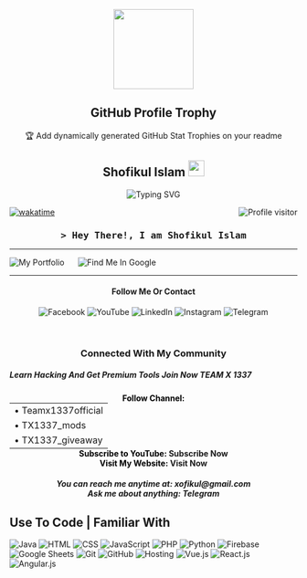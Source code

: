 <!DOCTYPE html>
<html lang="en">
<head>
    <meta charset="UTF-8">
    <meta name="viewport" content="width=device-width, initial-scale=1.0">
</head>
<body>
<p align="center">
  <img width="140" src="https://user-images.githubusercontent.com/6661165/91657958-61b4fd00-eb00-11ea-9def-dc7ef5367e34.png" />
  <h2 align="center">GitHub Profile Trophy</h2>
  <p align="center">🏆 Add dynamically generated GitHub Stat Trophies on your readme</p>
    
<h2 align="center">Shofikul Islam <img src="https://media.giphy.com/media/hvRJCLFzcasrR4ia7z/giphy.gif" width="28"></h2>

<p align="center">
    <a href="https://github.com/xofikul1337" style="text-decoration: none;">
        <img src="https://readme-typing-svg.herokuapp.com/?lines=Self%20Taught%20Programmer;Frontend%20Web%20Developer;Android%20App%20Developer;Full%20Stack%20TG%20Bot%20Developer;3%2B%20years%20of%20coding%20experience;Always%20learning%20new%20things&center=true&width=380&height=45" alt="Typing SVG">
    </a>
</p>

<a href="https://github.com/xofikul1337" style="text-decoration: none;">
    <img align="right" src="https://komarev.com/ghpvc/?username=xofikul1337&label=Visitors&color=0e75b6&style=flat" alt="Profile visitor" />
</a>

[![wakatime](https://wakatime.com/badge/user/eebb3dd8-d9b2-40de-9b88-6fd6cac99dbc.svg)](https://wakatime.com/@eebb3dd8-d9b2-40de-9b88-6fd6cac99dbc)

<!-- Intro  -->
<h3 align="center" style="margin-bottom: 0;">
    <samp>&gt; Hey There!, I am <b><a target="_blank" href="https://github.com/xofikul1337" style="text-decoration: none;">Shofikul Islam</a></b></samp>
</h3>

<p align="center"> 
    <hr>
    <a href="https://github.com/xofikul1337" style="text-decoration: none;">
        <img src="https://img.shields.io/badge/My%20Portfolio-FF0000?style=for-the-badge&logo=hand-clap&logoColor=white" alt="My Portfolio">
    </a>
    <a href="https://www.google.com/search?q=team+x+1337+shofikul+islam&oq=te&gs_lcrp=EgZjaHJvbWUqBggDEEUYOzIGCAAQRRg8MgYIARBFGDwyBggCEEUYPDIGCAMQRRg7MgYIBBBFGDsyBggFEEUYOzIGCAYQRRg5Mg0IBxAAGJECGIAEGIoFMhMICBAAGIMBGJECGLEDGIAEGIoFMg0ICRAAGIMBGLEDGIAE0gEIMTIzNWowajSoAgCwAgA&sourceid=chrome-mobile&ie=UTF-8#ip=1" style="margin-left: 20px; text-decoration: none;">
        <img src="https://img.shields.io/badge/Find%20me%20Google-4285F4?style=for-the-badge&logo=google&logoColor=white" alt="Find Me In Google" />
    </a>
</p>
<hr>

<h4 align="center">Follow Me Or Contact</h4>
<p align="center">
    <a href="https://www.facebook.com/S80F9KU50/" target="blank" style="text-decoration: none;">
        <img src="https://img.shields.io/badge/Facebook-1877F2?style=for-the-badge&logo=facebook&logoColor=white" alt="Facebook" />
    </a>
    <a href="https://youtube.com/@teamxofficial-1337" target="_blank" style="text-decoration: none;">
        <img src="https://img.shields.io/badge/YouTube-FF0000?style=for-the-badge&logo=youtube&logoColor=white" alt="YouTube"/>
    </a>
    <a href="https://www.linkedin.com/in/shofikul-islam-76b01322a?originalSubdomain=bd" target="_blank" style="text-decoration: none;">
        <img src="https://img.shields.io/badge/LinkedIn-0077B5?style=for-the-badge&logo=linkedin&logoColor=white" alt="LinkedIn"/>
    </a>
    <a href="https://www.instagram.com/itz_shofikul_islam/" target="_blank" style="text-decoration: none;">
        <img src="https://img.shields.io/badge/Instagram-E4405F?style=for-the-badge&logo=instagram&logoColor=white" alt="Instagram" />
    </a> 
    <a href="https://t.me/S80F9K6L1337" target="_blank" style="text-decoration: none;">
        <img src="https://img.shields.io/badge/Telegram-2CA5E0?style=for-the-badge&logo=telegram&logoColor=white" alt="Telegram"  />
    </a> 
</p>

<br />

<!-- About Section -->
<h3 style="text-align:center;">Connected With My Community</h3>
<h5>Learn Hacking And Get Premium Tools Join Now TEAM X 1337</h5>
<p style="text-align:center; color:#000; font-weight:bold;">
    Follow Channel:
    <table style="margin: 0 auto;">
        <tr>
            <td>• <a href="https://t.me/Teamx1337official" style="text-decoration: none;">Teamx1337official</a></td>
        </tr>
        <tr>
            <td>• <a href="https://t.me/TX1337_mods" style="text-decoration: none;">TX1337_mods</a></td>
        </tr>
        <tr>
            <td>• <a href="https://t.me/TX1337_giveaway" style="text-decoration: none;">TX1337_giveaway</a></td>
        </tr>
    </table>
    Subscribe to YouTube: <a href="https://youtube.com/@teamxofficial-1337" style="text-decoration: none;">Subscribe Now</a><br>
    Visit My Website: <a href="https://teamxstore.com" style="text-decoration: none;">Visit Now</a>
</p>

<h5 style="text-align:center; font-weight:bold;">
    You can reach me anytime at: xofikul@gmail.com<br>
    Ask me about anything: <a href="https://t.me/S80F9K6L1337" style="text-decoration: none;">Telegram</a>
</h5>

## Use To Code | Familiar With 

![Java](https://img.shields.io/badge/Java-007396?style=for-the-badge&labelColor=black&logo=java&logoColor=007396)
![HTML](https://img.shields.io/badge/HTML5-E34F26?style=for-the-badge&labelColor=black&logo=html5&logoColor=E34F26)
![CSS](https://img.shields.io/badge/CSS3-1572B6?style=for-the-badge&labelColor=black&logo=css3&logoColor=1572B6)
![JavaScript](https://img.shields.io/badge/JavaScript-F7DF1E?style=for-the-badge&labelColor=black&logo=javascript&logoColor=F7DF1E)
![PHP](https://img.shields.io/badge/PHP-777BB4?style=for-the-badge&labelColor=black&logo=php&logoColor=777BB4)
![Python](https://img.shields.io/badge/Python-3776AB?style=for-the-badge&labelColor=black&logo=python&logoColor=3776AB)
![Firebase](https://img.shields.io/badge/Firebase-FFCA28?style=for-the-badge&labelColor=black&logo=firebase&logoColor=FFCA28)
![Google Sheets](https://img.shields.io/badge/Google%20Sheets-34A853?style=for-the-badge&labelColor=black&logo=google%20sheets&logoColor=34A853)
![Git](https://img.shields.io/badge/Git-F05032?style=for-the-badge&labelColor=black&logo=git&logoColor=F05032)
![GitHub](https://img.shields.io/badge/GitHub-181717?style=for-the-badge&labelColor=black&logo=github&logoColor=181717)
![Hosting](https://img.shields.io/badge/Hosting-0078D4?style=for-the-badge&labelColor=black&logo=microsoft%20azure&logoColor=0078D4)
![Vue.js](https://img.shields.io/badge/Vue.js-4FC08D?style=for-the-badge&labelColor=black&logo=vue.js&logoColor=4FC08D)
![React.js](https://img.shields.io/badge/React.js-61DAFB?style=for-the-badge&labelColor=black&logo=react&logoColor=61DAFB)
![Angular.js](https://img.shields.io/badge/Angular.js-DD0031?style=for-the-badge&labelColor=black&logo=angular&logoColor=DD0031)
</body>
</html>
